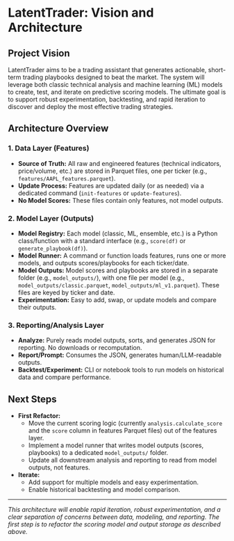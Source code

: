 # LatentTrader: Vision and Architecture

## Project Vision
LatentTrader aims to be a trading assistant that generates actionable, short-term trading playbooks designed to beat the market. The system will leverage both classic technical analysis and machine learning (ML) models to create, test, and iterate on predictive scoring models. The ultimate goal is to support robust experimentation, backtesting, and rapid iteration to discover and deploy the most effective trading strategies.

## Architecture Overview

### 1. Data Layer (Features)
- **Source of Truth:** All raw and engineered features (technical indicators, price/volume, etc.) are stored in Parquet files, one per ticker (e.g., `features/AAPL_features.parquet`).
- **Update Process:** Features are updated daily (or as needed) via a dedicated command (`init-features` or `update-features`).
- **No Model Scores:** These files contain only features, not model outputs.

### 2. Model Layer (Outputs)
- **Model Registry:** Each model (classic, ML, ensemble, etc.) is a Python class/function with a standard interface (e.g., `score(df)` or `generate_playbook(df)`).
- **Model Runner:** A command or function loads features, runs one or more models, and outputs scores/playbooks for each ticker/date.
- **Model Outputs:** Model scores and playbooks are stored in a separate folder (e.g., `model_outputs/`), with one file per model (e.g., `model_outputs/classic.parquet`, `model_outputs/ml_v1.parquet`). These files are keyed by ticker and date.
- **Experimentation:** Easy to add, swap, or update models and compare their outputs.

### 3. Reporting/Analysis Layer
- **Analyze:** Purely reads model outputs, sorts, and generates JSON for reporting. No downloads or recomputation.
- **Report/Prompt:** Consumes the JSON, generates human/LLM-readable outputs.
- **Backtest/Experiment:** CLI or notebook tools to run models on historical data and compare performance.

## Next Steps
- **First Refactor:**
  - Move the current scoring logic (currently `analysis.calculate_score` and the `score` column in features Parquet files) out of the features layer.
  - Implement a model runner that writes model outputs (scores, playbooks) to a dedicated `model_outputs/` folder.
  - Update all downstream analysis and reporting to read from model outputs, not features.
- **Iterate:**
  - Add support for multiple models and easy experimentation.
  - Enable historical backtesting and model comparison.

---

*This architecture will enable rapid iteration, robust experimentation, and a clear separation of concerns between data, modeling, and reporting. The first step is to refactor the scoring model and output storage as described above.*

